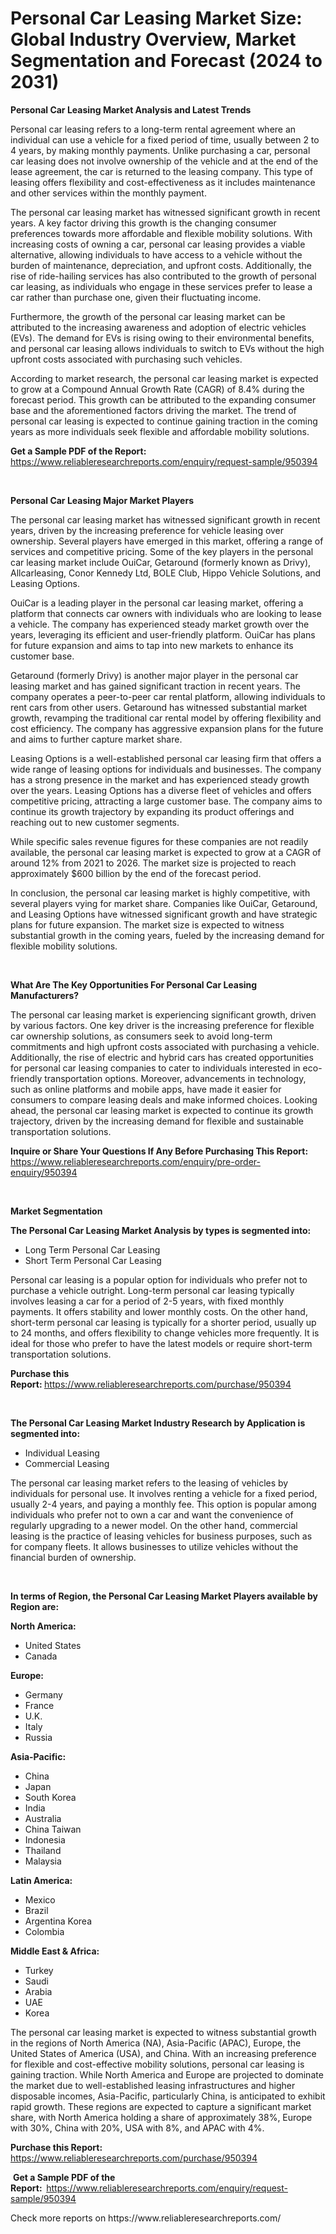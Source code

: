 <p><h1>Personal Car Leasing Market Size: Global Industry Overview, Market Segmentation and Forecast (2024 to 2031)</h1></p><p><strong>Personal Car Leasing Market Analysis and Latest Trends</strong></p>
<p><p>Personal car leasing refers to a long-term rental agreement where an individual can use a vehicle for a fixed period of time, usually between 2 to 4 years, by making monthly payments. Unlike purchasing a car, personal car leasing does not involve ownership of the vehicle and at the end of the lease agreement, the car is returned to the leasing company. This type of leasing offers flexibility and cost-effectiveness as it includes maintenance and other services within the monthly payment. </p><p>The personal car leasing market has witnessed significant growth in recent years. A key factor driving this growth is the changing consumer preferences towards more affordable and flexible mobility solutions. With increasing costs of owning a car, personal car leasing provides a viable alternative, allowing individuals to have access to a vehicle without the burden of maintenance, depreciation, and upfront costs. Additionally, the rise of ride-hailing services has also contributed to the growth of personal car leasing, as individuals who engage in these services prefer to lease a car rather than purchase one, given their fluctuating income.</p><p>Furthermore, the growth of the personal car leasing market can be attributed to the increasing awareness and adoption of electric vehicles (EVs). The demand for EVs is rising owing to their environmental benefits, and personal car leasing allows individuals to switch to EVs without the high upfront costs associated with purchasing such vehicles.</p><p>According to market research, the personal car leasing market is expected to grow at a Compound Annual Growth Rate (CAGR) of 8.4% during the forecast period. This growth can be attributed to the expanding consumer base and the aforementioned factors driving the market. The trend of personal car leasing is expected to continue gaining traction in the coming years as more individuals seek flexible and affordable mobility solutions.</p></p>
<p><strong>Get a Sample PDF of the Report:&nbsp;</strong> <a href="https://www.reliableresearchreports.com/enquiry/request-sample/950394">https://www.reliableresearchreports.com/enquiry/request-sample/950394</a></p>
<p>&nbsp;</p>
<p><strong>Personal Car Leasing Major Market Players</strong></p>
<p><p>The personal car leasing market has witnessed significant growth in recent years, driven by the increasing preference for vehicle leasing over ownership. Several players have emerged in this market, offering a range of services and competitive pricing. Some of the key players in the personal car leasing market include OuiCar, Getaround (formerly known as Drivy), Allcarleasing, Conor Kennedy Ltd, BOLE Club, Hippo Vehicle Solutions, and Leasing Options.</p><p>OuiCar is a leading player in the personal car leasing market, offering a platform that connects car owners with individuals who are looking to lease a vehicle. The company has experienced steady market growth over the years, leveraging its efficient and user-friendly platform. OuiCar has plans for future expansion and aims to tap into new markets to enhance its customer base.</p><p>Getaround (formerly Drivy) is another major player in the personal car leasing market and has gained significant traction in recent years. The company operates a peer-to-peer car rental platform, allowing individuals to rent cars from other users. Getaround has witnessed substantial market growth, revamping the traditional car rental model by offering flexibility and cost efficiency. The company has aggressive expansion plans for the future and aims to further capture market share.</p><p>Leasing Options is a well-established personal car leasing firm that offers a wide range of leasing options for individuals and businesses. The company has a strong presence in the market and has experienced steady growth over the years. Leasing Options has a diverse fleet of vehicles and offers competitive pricing, attracting a large customer base. The company aims to continue its growth trajectory by expanding its product offerings and reaching out to new customer segments.</p><p>While specific sales revenue figures for these companies are not readily available, the personal car leasing market is expected to grow at a CAGR of around 12% from 2021 to 2026. The market size is projected to reach approximately $600 billion by the end of the forecast period.</p><p>In conclusion, the personal car leasing market is highly competitive, with several players vying for market share. Companies like OuiCar, Getaround, and Leasing Options have witnessed significant growth and have strategic plans for future expansion. The market size is expected to witness substantial growth in the coming years, fueled by the increasing demand for flexible mobility solutions.</p></p>
<p>&nbsp;</p>
<p><strong>What Are The Key Opportunities For Personal Car Leasing Manufacturers?</strong></p>
<p><p>The personal car leasing market is experiencing significant growth, driven by various factors. One key driver is the increasing preference for flexible car ownership solutions, as consumers seek to avoid long-term commitments and high upfront costs associated with purchasing a vehicle. Additionally, the rise of electric and hybrid cars has created opportunities for personal car leasing companies to cater to individuals interested in eco-friendly transportation options. Moreover, advancements in technology, such as online platforms and mobile apps, have made it easier for consumers to compare leasing deals and make informed choices. Looking ahead, the personal car leasing market is expected to continue its growth trajectory, driven by the increasing demand for flexible and sustainable transportation solutions.</p></p>
<p><strong>Inquire or Share Your Questions If Any Before Purchasing This Report:</strong> <a href="https://www.reliableresearchreports.com/enquiry/pre-order-enquiry/950394">https://www.reliableresearchreports.com/enquiry/pre-order-enquiry/950394</a></p>
<p>&nbsp;</p>
<p><strong>Market Segmentation</strong></p>
<p><strong>The Personal Car Leasing Market Analysis by types is segmented into:</strong></p>
<p><ul><li>Long Term Personal Car Leasing</li><li>Short Term Personal Car Leasing</li></ul></p>
<p><p>Personal car leasing is a popular option for individuals who prefer not to purchase a vehicle outright. Long-term personal car leasing typically involves leasing a car for a period of 2-5 years, with fixed monthly payments. It offers stability and lower monthly costs. On the other hand, short-term personal car leasing is typically for a shorter period, usually up to 24 months, and offers flexibility to change vehicles more frequently. It is ideal for those who prefer to have the latest models or require short-term transportation solutions.</p></p>
<p><strong>Purchase this Report:&nbsp;</strong><a href="https://www.reliableresearchreports.com/purchase/950394">https://www.reliableresearchreports.com/purchase/950394</a></p>
<p>&nbsp;</p>
<p><strong>The Personal Car Leasing Market Industry Research by Application is segmented into:</strong></p>
<p><ul><li>Individual Leasing</li><li>Commercial Leasing</li></ul></p>
<p><p>The personal car leasing market refers to the leasing of vehicles by individuals for personal use. It involves renting a vehicle for a fixed period, usually 2-4 years, and paying a monthly fee. This option is popular among individuals who prefer not to own a car and want the convenience of regularly upgrading to a newer model. On the other hand, commercial leasing is the practice of leasing vehicles for business purposes, such as for company fleets. It allows businesses to utilize vehicles without the financial burden of ownership.</p></p>
<p>&nbsp;</p>
<p><strong>In terms of Region, the Personal Car Leasing Market Players available by Region are:</strong></p>
<p>
    <p> <strong> North America: </strong>
        <ul>
            <li>United States</li>
            <li>Canada</li>
        </ul>
        </p> 
    <p> <strong> Europe: </strong>
        <ul>
            <li>Germany</li>
            <li>France</li>
            <li>U.K.</li>
            <li>Italy</li>
            <li>Russia</li>
        </ul>
        </p> 
    <p> <strong> Asia-Pacific: </strong>
        <ul>
            <li>China</li>
            <li>Japan</li>
            <li>South Korea</li>
            <li>India</li>
            <li>Australia</li>
            <li>China Taiwan</li>
            <li>Indonesia</li>
            <li>Thailand</li>
            <li>Malaysia</li>
        </ul>
        </p> 
    <p> <strong> Latin America: </strong>
        <ul>
            <li>Mexico</li>
            <li>Brazil</li>
            <li>Argentina Korea</li>
            <li>Colombia</li>
        </ul>
        </p> 
    <p> <strong> Middle East & Africa: </strong>
        <ul>
            <li>Turkey</li>
            <li>Saudi</li>
            <li>Arabia</li>
            <li>UAE</li>
            <li>Korea</li>
        </ul>
    </p>
    </p>
<p><p>The personal car leasing market is expected to witness substantial growth in the regions of North America (NA), Asia-Pacific (APAC), Europe, the United States of America (USA), and China. With an increasing preference for flexible and cost-effective mobility solutions, personal car leasing is gaining traction. While North America and Europe are projected to dominate the market due to well-established leasing infrastructures and higher disposable incomes, Asia-Pacific, particularly China, is anticipated to exhibit rapid growth. These regions are expected to capture a significant market share, with North America holding a share of approximately 38%, Europe with 30%, China with 20%, USA with 8%, and APAC with 4%.</p></p>
<p><strong>Purchase this Report: </strong><a href="https://www.reliableresearchreports.com/purchase/950394">https://www.reliableresearchreports.com/purchase/950394</a></p>
<p>&nbsp;<strong>Get a Sample PDF of the Report:&nbsp;&nbsp;</strong><a href="https://www.reliableresearchreports.com/enquiry/request-sample/950394">https://www.reliableresearchreports.com/enquiry/request-sample/950394</a></p>
<p><strong></strong></p>
<p>Check more reports on https://www.reliableresearchreports.com/</p>